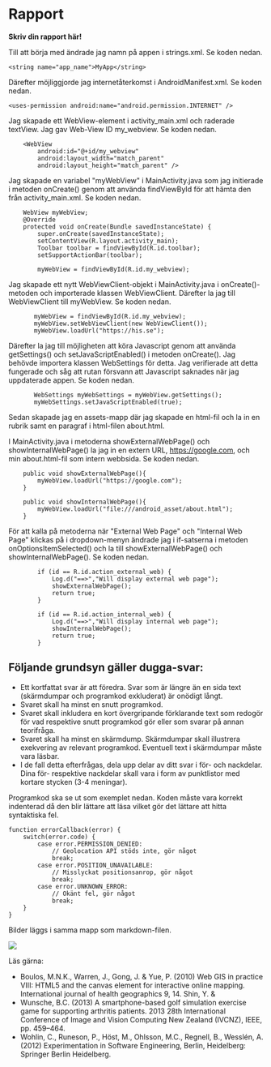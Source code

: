 
# Rapport

**Skriv din rapport här!**

Till att börja med ändrade jag namn på appen i strings.xml. Se koden nedan.
```
<string name="app_name">MyApp</string>
```
Därefter möjliggjorde jag internetåterkomst i AndroidManifest.xml. Se koden nedan.
```
<uses-permission android:name="android.permission.INTERNET" />
```
Jag skapade ett WebView-element i activity_main.xml och raderade textView. Jag gav Web-View ID
my_webview. Se koden nedan.
 
```
    <WebView
        android:id="@+id/my_webview"
        android:layout_width="match_parent"
        android:layout_height="match_parent" />
```
Jag skapade en variabel "myWebView" i MainActivity.java som jag initierade i metoden
onCreate() genom att använda findViewById för att hämta den från activity_main.xml.
Se koden nedan.
```
    WebView myWebView;
    @Override
    protected void onCreate(Bundle savedInstanceState) {
        super.onCreate(savedInstanceState);
        setContentView(R.layout.activity_main);
        Toolbar toolbar = findViewById(R.id.toolbar);
        setSupportActionBar(toolbar);

        myWebView = findViewById(R.id.my_webview);
```
Jag skapade ett nytt WebViewClient-objekt i MainActivity.java i onCreate()-metoden 
och importerade klassen WebViewClient. Därefter la jag till WebViewClient till myWebView.
Se koden nedan.
```
       myWebView = findViewById(R.id.my_webview);
       myWebView.setWebViewClient(new WebViewClient());
       myWebView.loadUrl("https://his.se");
```
Därefter la jag till möjligheten att köra Javascript genom att använda getSettings() och
setJavaScriptEnabled() i metoden onCreate(). Jag behövde importera klassen WebSettings för 
detta. Jag verifierade att detta fungerade och såg att rutan försvann att Javascript saknades
när jag uppdaterade appen. Se koden nedan.
```
       WebSettings myWebSettings = myWebView.getSettings();
       myWebSettings.setJavaScriptEnabled(true);
```
Sedan skapade jag en assets-mapp där jag skapade en html-fil och la in en rubrik samt en paragraf
i html-filen about.html.

I MainActivity.java i metoderna showExternalWebPage() och showInternalWebPage() la jag in en extern
URL, https://google.com, och min about.html-fil som intern webbsida. Se koden nedan.
```
    public void showExternalWebPage(){
        myWebView.loadUrl("https://google.com");
    }

    public void showInternalWebPage(){
        myWebView.loadUrl("file:///android_asset/about.html");
    }
```
För att kalla på metoderna när "External Web Page" och "Internal Web Page" klickas på i
dropdown-menyn ändrade jag i if-satserna i metoden onOptionsItemSelected() och la till 
showExternalWebPage() och showInternalWebPage(). Se koden nedan.
```
        if (id == R.id.action_external_web) {
            Log.d("==>","Will display external web page");
            showExternalWebPage();
            return true;
        }

        if (id == R.id.action_internal_web) {
            Log.d("==>","Will display internal web page");
            showInternalWebPage();
            return true;
        }
```

## Följande grundsyn gäller dugga-svar:

- Ett kortfattat svar är att föredra. Svar som är längre än en sida text (skärmdumpar och programkod exkluderat) är onödigt långt.
- Svaret skall ha minst en snutt programkod.
- Svaret skall inkludera en kort övergripande förklarande text som redogör för vad respektive snutt programkod gör eller som svarar på annan teorifråga.
- Svaret skall ha minst en skärmdump. Skärmdumpar skall illustrera exekvering av relevant programkod. Eventuell text i skärmdumpar måste vara läsbar.
- I de fall detta efterfrågas, dela upp delar av ditt svar i för- och nackdelar. Dina för- respektive nackdelar skall vara i form av punktlistor med kortare stycken (3-4 meningar).

Programkod ska se ut som exemplet nedan. Koden måste vara korrekt indenterad då den blir lättare att läsa vilket gör det lättare att hitta syntaktiska fel.

```
function errorCallback(error) {
    switch(error.code) {
        case error.PERMISSION_DENIED:
            // Geolocation API stöds inte, gör något
            break;
        case error.POSITION_UNAVAILABLE:
            // Misslyckat positionsanrop, gör något
            break;
        case error.UNKNOWN_ERROR:
            // Okänt fel, gör något
            break;
    }
}
```

Bilder läggs i samma mapp som markdown-filen.

![](android.png)

Läs gärna:

- Boulos, M.N.K., Warren, J., Gong, J. & Yue, P. (2010) Web GIS in practice VIII: HTML5 and the canvas element for interactive online mapping. International journal of health geographics 9, 14. Shin, Y. &
- Wunsche, B.C. (2013) A smartphone-based golf simulation exercise game for supporting arthritis patients. 2013 28th International Conference of Image and Vision Computing New Zealand (IVCNZ), IEEE, pp. 459–464.
- Wohlin, C., Runeson, P., Höst, M., Ohlsson, M.C., Regnell, B., Wesslén, A. (2012) Experimentation in Software Engineering, Berlin, Heidelberg: Springer Berlin Heidelberg.
